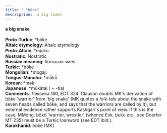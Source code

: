 ```yaml
---
title: " *böke"
description:  a big snake
---
```

<p data-pagefind-weight="0.5">
<strong> a big snake</strong><br><br>
<strong>Proto-Turkic</strong>:  *böke<br>
<strong>Altaic etymology</strong>:  Altaic etymology<br>
<strong> Proto-Altaic</strong>:  *mi̯ūko<br>
<strong>Nostratic</strong>:  Nostratic<br>
<strong>Russian meaning</strong>:  большая змея<br>
<strong>Turkic</strong>:  *böke<br>
<strong>Mongolian</strong>:  *mogaji<br>
<strong>Tungus-Manchu</strong>:  *mǖkǖ<br>
<strong>Korean</strong>:  *mǝk-<br>
<strong>Japanese</strong>:  *múkátai ( ~ -tia)<br>
<strong>Comments</strong>:  Лексика 180, EDT 324. Clauson doubts MK's derivation of böke 'warrior' from 'big snake' (MK quotes a folk-tale about the snake with seven heads called böke, and says that the warriors are called by it); but external evidence rather supports Kashgari's point of view. If this is the case, MMong. bökö 'warrior, wrestler' (whence Evk. buku etc., see Doerfer MT 235) must be a Turkic loanword (see EDT ibid.).<br>
<strong>Karakhanid</strong>:  böke (MK)<br>

</p>
